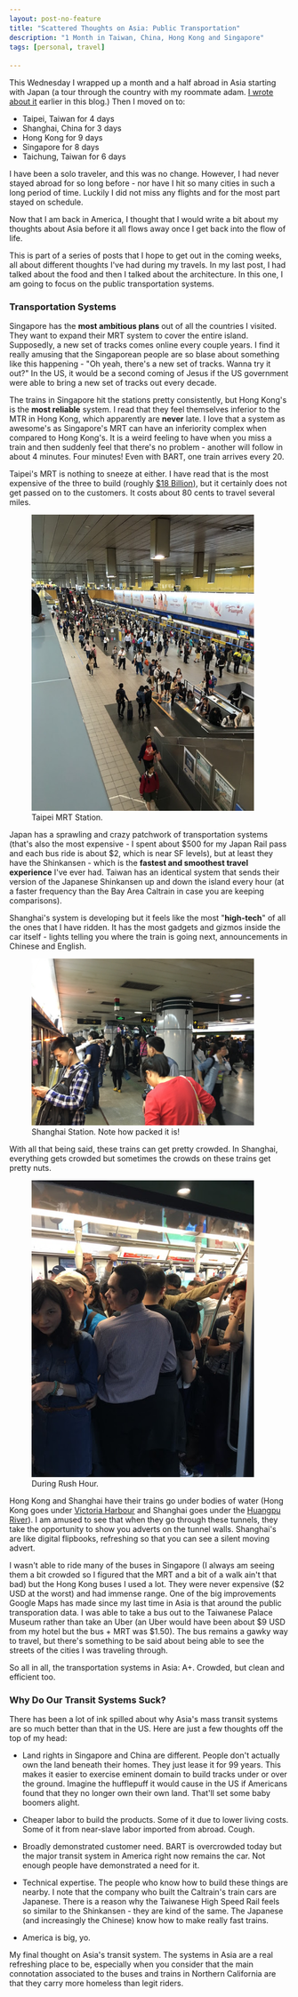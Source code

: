 ```yaml
---
layout: post-no-feature
title: "Scattered Thoughts on Asia: Public Transportation"
description: "1 Month in Taiwan, China, Hong Kong and Singapore"
tags: [personal, travel]

---
```


This Wednesday I wrapped up a month and a half abroad in Asia starting with Japan (a tour through the country with my roommate adam. [I wrote about it](http://jonathanstyu.github.io/things-i-think-about-japan) earlier in this blog.) Then I moved on to: 

* Taipei, Taiwan for 4 days
* Shanghai, China for 3 days
* Hong Kong for 9 days 
* Singapore for 8 days
* Taichung, Taiwan for 6 days

I have been a solo traveler, and this was no change. However, I had never stayed abroad for so long before - nor have I hit so many cities in such a long period of time. Luckily I did not miss any flights and for the most part stayed on schedule. 

Now that I am back in America, I thought that I would write a bit about my thoughts about Asia before it all flows away once I get back into the flow of life. 

This is part of a series of posts that I hope to get out in the coming weeks, all about different thoughts I've had during my travels. In my last post, I had talked about the food and then I talked about the architecture. In this one, I am going to focus on the public transportation systems. 


### Transportation Systems

Singapore has the **most ambitious plans** out of all the countries I visited. They want to expand their MRT system to cover the entire island. Supposedly, a new set of tracks comes online every couple years. I find it really amusing that the Singaporean people are so blase about something like this happening - "Oh yeah, there's a new set of tracks. Wanna try it out?" In the US, it would be a second coming of Jesus if the US government were able to bring a new set of tracks out every decade.

The trains in Singapore hit the stations pretty consistently, but Hong Kong's is the **most reliable** system. I read that they feel themselves inferior to the MTR in Hong Kong, which apparently are **never** late. I love that a system as awesome's as Singapore's MRT can have an inferiority complex when compared to Hong Kong's. It is a weird feeling to have when you miss a train and then suddenly feel that there's no problem - another will follow in about 4 minutes. Four minutes! Even with BART, one train arrives every 20. 

Taipei's MRT is nothing to sneeze at either. I have read that is the most expensive of the three to build (roughly [$18 Billion](https://en.wikipedia.org/wiki/Taipei_Metro#History)), but it certainly does not get passed on to the customers. It costs about 80 cents to travel several miles. 

<figure>
	<img src='https://raw.githubusercontent.com/jonathanstyu/jonathanstyu.github.com/master/images/az-taipeistation.jpg' style='width: 400px'>
	<figcaption>Taipei MRT Station.</figcaption>
</figure>

Japan has a sprawling and crazy patchwork of transportation systems (that's also the most expensive - I spent about $500 for my Japan Rail pass and each bus ride is about $2, which is near SF levels), but at least they have the Shinkansen - which is the **fastest and smoothest travel experience** I've ever had. Taiwan has an identical system that sends their version of the Japanese Shinkansen up and down the island every hour (at a faster frequency than the Bay Area Caltrain in case you are keeping comparisons). 

Shanghai's system is developing but it feels like the most "**high-tech**" of all the ones that I have ridden. It has the most gadgets and gizmos inside the car itself - lights telling you where the train is going next, announcements in Chinese and English. 

<figure>
	<img src='https://raw.githubusercontent.com/jonathanstyu/jonathanstyu.github.com/master/images/az-shanghaistation.jpg' style='width: 400px'>
	<figcaption>Shanghai Station. Note how packed it is!</figcaption>
</figure>

With all that being said, these trains can get pretty crowded. In Shanghai, everything gets crowded but sometimes the crowds on these trains get pretty nuts.

<figure>
	<img src='https://raw.githubusercontent.com/jonathanstyu/jonathanstyu.github.com/master/images/az-train.jpg' style='width: 400px'>
	<figcaption>During Rush Hour.</figcaption>
</figure>

Hong Kong and Shanghai have their trains go under bodies of water (Hong Kong goes under [Victoria Harbour](https://en.wikipedia.org/wiki/Victoria_Harbour) and Shanghai goes under the [Huangpu River](https://en.wikipedia.org/wiki/Huangpu_River)). I am amused to see that when they go through these tunnels, they take the opportunity to show you adverts on the tunnel walls. Shanghai's are like digital flipbooks, refreshing so that you can see a silent moving advert. 

I wasn't able to ride many of the buses in Singapore (I always am seeing them a bit crowded so I figured that the MRT and a bit of a walk ain't that bad) but the Hong Kong buses I used a lot. They were never expensive ($2 USD at the worst) and had immense range. One of the big improvements Google Maps has made since my last time in Asia is that around the public transporation data. I was able to take a bus out to the Taiwanese Palace Museum rather than take an Uber (an Uber would have been about $9 USD from my hotel but the bus + MRT was $1.50). The bus remains a gawky way to travel, but there's something to be said about being able to see the streets of the cities I was traveling through.

So all in all, the transportation systems in Asia: A+. Crowded, but clean and efficient too.

### Why Do Our Transit Systems Suck? 

There has been a lot of ink spilled about why Asia's mass transit systems are so much better than that in the US. Here are just a few thoughts off the top of my head: 

* Land rights in Singapore and China are different. People don't actually own the land beneath their homes. They just lease it for 99 years. This makes it easier to exercise eminent domain to build tracks under or over the ground. Imagine the hufflepuff it would cause in the US if Americans found that they no longer own their own land. That'll set some baby boomers alight. 

* Cheaper labor to build the products. Some of it due to lower living costs. Some of it from near-slave labor imported from abroad. Cough. 

* Broadly demonstrated customer need. BART is overcrowded today but the major transit system in America right now remains the car. Not enough people have demonstrated a need for it. 

* Technical expertise. The people who know how to build these things are nearby. I note that the company who built the Caltrain's train cars are Japanese. There is a reason why the Taiwanese High Speed Rail feels so similar to the Shinkansen - they are kind of the same. The Japanese (and increasingly the Chinese) know how to make really fast trains.

* America is big, yo.  

My final thought on Asia's transit system. The systems in Asia are a real refreshing place to be, especially when you consider that the main connotation associated to the buses and trains in Northern California are that they carry more homeless than legit riders. 
